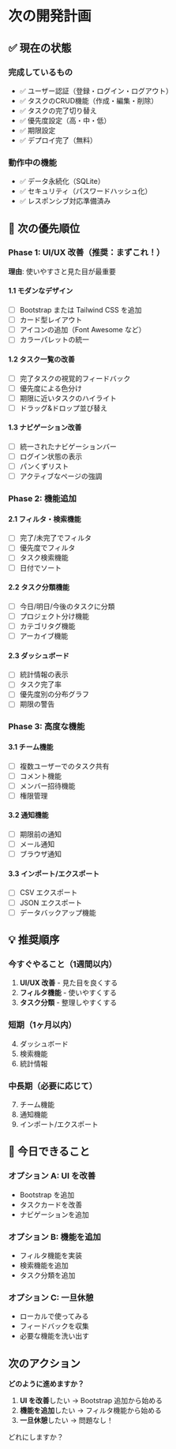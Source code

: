 # 次の開発計画

## ✅ 現在の状態

### 完成しているもの
- ✅ ユーザー認証（登録・ログイン・ログアウト）
- ✅ タスクのCRUD機能（作成・編集・削除）
- ✅ タスクの完了切り替え
- ✅ 優先度設定（高・中・低）
- ✅ 期限設定
- ✅ デプロイ完了（無料）

### 動作中の機能
- ✅ データ永続化（SQLite）
- ✅ セキュリティ（パスワードハッシュ化）
- ✅ レスポンシブ対応準備済み

## 🎨 次の優先順位

### Phase 1: UI/UX 改善（推奨：まずこれ！）

**理由**: 使いやすさと見た目が最重要

#### 1.1 モダンなデザイン
- [ ] Bootstrap または Tailwind CSS を追加
- [ ] カード型レイアウト
- [ ] アイコンの追加（Font Awesome など）
- [ ] カラーパレットの統一

#### 1.2 タスク一覧の改善
- [ ] 完了タスクの視覚的フィードバック
- [ ] 優先度による色分け
- [ ] 期限に近いタスクのハイライト
- [ ] ドラッグ&ドロップ並び替え

#### 1.3 ナビゲーション改善
- [ ] 統一されたナビゲーションバー
- [ ] ログイン状態の表示
- [ ] パンくずリスト
- [ ] アクティブなページの強調

### Phase 2: 機能追加

#### 2.1 フィルタ・検索機能
- [ ] 完了/未完了でフィルタ
- [ ] 優先度でフィルタ
- [ ] タスク検索機能
- [ ] 日付でソート

#### 2.2 タスク分類機能
- [ ] 今日/明日/今後のタスクに分類
- [ ] プロジェクト分け機能
- [ ] カテゴリタグ機能
- [ ] アーカイブ機能

#### 2.3 ダッシュボード
- [ ] 統計情報の表示
- [ ] タスク完了率
- [ ] 優先度別の分布グラフ
- [ ] 期限の警告

### Phase 3: 高度な機能

#### 3.1 チーム機能
- [ ] 複数ユーザーでのタスク共有
- [ ] コメント機能
- [ ] メンバー招待機能
- [ ] 権限管理

#### 3.2 通知機能
- [ ] 期限前の通知
- [ ] メール通知
- [ ] ブラウザ通知

#### 3.3 インポート/エクスポート
- [ ] CSV エクスポート
- [ ] JSON エクスポート
- [ ] データバックアップ機能

## 💡 推奨順序

### 今すぐやること（1週間以内）
1. **UI/UX 改善** - 見た目を良くする
2. **フィルタ機能** - 使いやすくする
3. **タスク分類** - 整理しやすくする

### 短期（1ヶ月以内）
4. ダッシュボード
5. 検索機能
6. 統計情報

### 中長期（必要に応じて）
7. チーム機能
8. 通知機能
9. インポート/エクスポート

## 🎯 今日できること

### オプション A: UI を改善
- Bootstrap を追加
- タスクカードを改善
- ナビゲーションを追加

### オプション B: 機能を追加
- フィルタ機能を実装
- 検索機能を追加
- タスク分類を追加

### オプション C: 一旦休憩
- ローカルで使ってみる
- フィードバックを収集
- 必要な機能を洗い出す

## 次のアクション

**どのように進めますか？**

1. **UI を改善**したい → Bootstrap 追加から始める
2. **機能を追加**したい → フィルタ機能から始める
3. **一旦休憩**したい → 問題なし！

どれにしますか？

